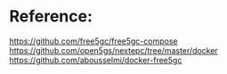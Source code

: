 # Reference:
https://github.com/free5gc/free5gc-compose
https://github.com/open5gs/nextepc/tree/master/docker
https://github.com/abousselmi/docker-free5gc
